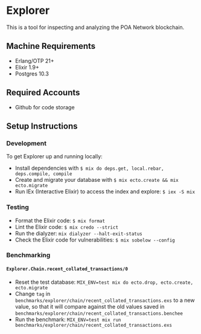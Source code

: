 # Explorer

This is a tool for inspecting and analyzing the POA Network blockchain.

## Machine Requirements

* Erlang/OTP 21+
* Elixir 1.9+
* Postgres 10.3

## Required Accounts

* Github for code storage

## Setup Instructions

### Development

To get Explorer up and running locally:

* Install dependencies with `$ mix do deps.get, local.rebar, deps.compile, compile`
* Create and migrate your database with `$ mix ecto.create && mix ecto.migrate`
* Run IEx (Interactive Elixir) to access the index and explore: `$ iex -S mix`

### Testing

* Format the Elixir code: `$ mix format`
* Lint the Elixir code: `$ mix credo --strict`
* Run the dialyzer: `mix dialyzer --halt-exit-status`
* Check the Elixir code for vulnerabilities: `$ mix sobelow --config`

### Benchmarking

#### `Explorer.Chain.recent_collated_transactions/0`

* Reset the test database: `MIX_ENV=test mix do ecto.drop, ecto.create, ecto.migrate`
* Change `tag` in `benchmarks/explorer/chain/recent_collated_transactions.exs` to a new value, so that it will compare against the old values saved in `benchmarks/explorer/chain/recent_collated_transactions.benchee`
* Run the benchmark: `MIX_ENV=test mix run benchmarks/explorer/chain/recent_collated_transactions.exs`
